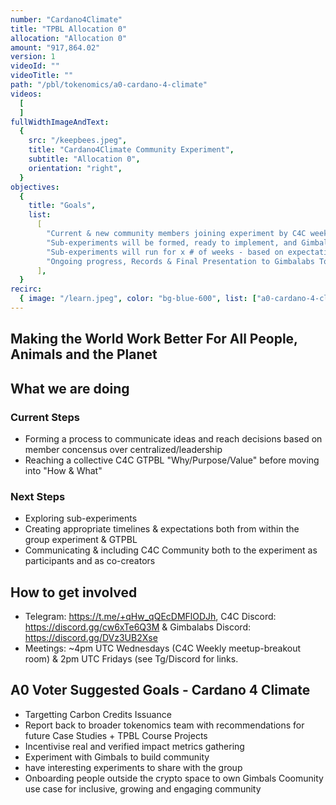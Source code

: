```yaml
---
number: "Cardano4Climate"
title: "TPBL Allocation 0"
allocation: "Allocation 0"
amount: "917,864.02"
version: 1
videoId: ""
videoTitle: ""
path: "/pbl/tokenomics/a0-cardano-4-climate"
videos:
  [
  ]
fullWidthImageAndText:
  {
    src: "/keepbees.jpeg",
    title: "Cardano4Climate Community Experiment",
    subtitle: "Allocation 0",
    orientation: "right",
  }
objectives:
  {
    title: "Goals",
    list:
      [
        "Current & new community members joining experiment by C4C weekly meetup (April 20) will collectively determine Why Statement for C4C GTPBL Experiment by next group meeting, April 22, 2022.",
        "Sub-experiments will be formed, ready to implement, and Gimbal Tokens allocated to groups by the conclusion of group meeting April 29, 2022",
        "Sub-experiments will run for x # of weeks - based on expectations of Original GTPBL Cohort",
        "Ongoing progress, Records & Final Presentation to Gimbalabs Token PBL by TBD"
      ],
  }
recirc:
  { image: "/learn.jpeg", color: "bg-blue-600", list: ["a0-cardano-4-climate", "a0-littlefish-foundation"] }
---
```

## Making the World Work Better For All People, Animals and the Planet
## What we are doing

### Current Steps
- Forming a process to communicate ideas and reach decisions based on member concensus over centralized/leadership
- Reaching a collective C4C GTPBL "Why/Purpose/Value" before moving into "How & What"

### Next Steps
- Exploring sub-experiments
- Creating appropriate timelines & expectations both from within the group experiment & GTPBL
- Communicating & including C4C Community both to the experiment as participants and as co-creators

## How to get involved
- Telegram: https://t.me/+qHw_qQEcDMFlODJh, C4C Discord: https://discord.gg/cw6xTe6Q3M & Gimbalabs Discord: https://discord.gg/DVz3UB2Xse 
- Meetings: ~4pm UTC Wednesdays (C4C Weekly meetup-breakout room) & 2pm UTC Fridays (see Tg/Discord for links.

## A0 Voter Suggested Goals - Cardano 4 Climate
- Targetting Carbon Credits Issuance
- Report back to broader tokenomics team with recommendations for future Case Studies + TPBL Course Projects
- Incentivise real and verified impact metrics gathering
- Experiment with Gimbals to build community
- have interesting experiments to share with the group
- Onboarding people outside the crypto space to own Gimbals	Coomunity use case for inclusive, growing and engaging community
